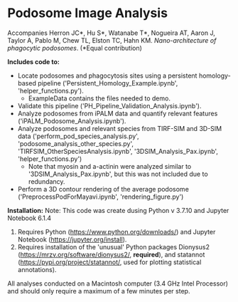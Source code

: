 # Podosome Image Analysis 

Accompanies Herron JC\*, Hu S\*, Watanabe T\*, Nogueira AT, Aaron J, Taylor A, Pablo M, Chew TL, Elston TC, Hahn KM. <i>Nano-architecture of phagocytic podosomes</i>. (\*Equal contribution)


__Includes code to:__
- Locate podosomes and phagocytosis sites using a persistent homology-based pipeline ('Persistent_Homology_Example.ipynb', 'helper_functions.py').
	- ExampleData contains the files needed to demo.
- Validate this pipeline ('PH_Pipeline_Validation_Analysis.ipynb').
- Analyze podosomes from iPALM data and quantify relevant features ('iPALM_Podosome_Analysis.ipynb').
- Analyze podosomes and relevant species from TIRF-SIM and 3D-SIM data ('perform_pod_species_analysis.py', 'podosome_analysis_other_species.py', 'TIRFSIM_OtherSpeciesAnalysis.ipynb', '3DSIM_Analysis_Pax.ipynb', 'helper_functions.py')
	- Note that myosin and a-actinin were analyzed similar to '3DSIM_Analysis_Pax.ipynb', but this was not included due to redundancy.
- Perform a 3D contour rendering of the average podosome ('PreprocessPodForMayavi.ipynb', 'rendering_figure.py')


__Installation:__
Note: This code was create dusing Python v 3.7.10 and Jupyter Notebook 6.1.4
1. Requires Python (https://www.python.org/downloads/) and Jupyter Notebook (https://jupyter.org/install).
2. Requires installation of the 'unusual' Python packages Dionysus2 (https://mrzv.org/software/dionysus2/, __required__), and statannot (https://pypi.org/project/statannot/, used for plotting statistical annotations). 

All analyses conducted on a Macintosh computer (3.4 GHz Intel Processor) and should only require a maximum of a few minutes per step.





